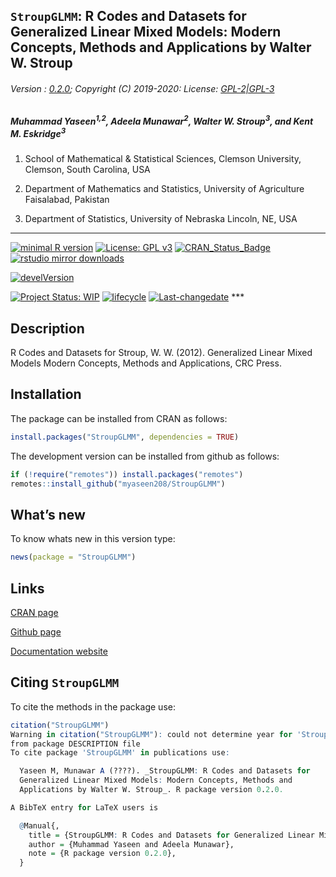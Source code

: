 
## `StroupGLMM`: R Codes and Datasets for Generalized Linear Mixed Models: Modern Concepts, Methods and Applications by Walter W. Stroup

###### Version : [0.2.0](https://myaseen208.com/StroupGLMM/); Copyright (C) 2019-2020: License: [GPL-2\|GPL-3](https://www.r-project.org/Licenses/)

##### *Muhammad Yaseen<sup>1,2</sup>, Adeela Munawar<sup>2</sup>, Walter W. Stroup<sup>3</sup>, and Kent M. Eskridge<sup>3</sup>*

1.  School of Mathematical & Statistical Sciences, Clemson University,
    Clemson, South Carolina, USA

2.  Department of Mathematics and Statistics, University of Agriculture
    Faisalabad, Pakistan

3.  Department of Statistics, University of Nebraska Lincoln, NE, USA

------------------------------------------------------------------------

[![minimal R
version](https://img.shields.io/badge/R%3E%3D-3.5.0-6666ff.svg)](https://cran.r-project.org/)
[![License: GPL
v3](https://img.shields.io/badge/License-GPL%20v3-blue.svg)](https://www.gnu.org/licenses/gpl-3.0)
[![CRAN_Status_Badge](https://www.r-pkg.org/badges/version-last-release/StroupGLMM)](https://cran.r-project.org/package=StroupGLMM)
[![rstudio mirror
downloads](https://cranlogs.r-pkg.org/badges/grand-total/StroupGLMM?color=green)](https://CRAN.R-project.org/package=StroupGLMM)
<!-- [![packageversion](https://img.shields.io/badge/Package%20version-0.2.3.3-orange.svg)](https://github.com/myaseen208/StroupGLMM) -->

[![develVersion](https://img.shields.io/badge/devel%20version-0.1.0-orange.svg)](https://github.com/myaseen208/StroupGLMM)

<!-- [![GitHub Download Count](https://github-basic-badges.herokuapp.com/downloads/myaseen208/StroupGLMM/total.svg)] -->

[![Project Status:
WIP](https://www.repostatus.org/badges/latest/inactive.svg)](https://www.repostatus.org/#inactive)
[![lifecycle](https://img.shields.io/badge/lifecycle-stable-brightgreen.svg)](https://lifecycle.r-lib.org/articles/stages.html#stable)
[![Last-changedate](https://img.shields.io/badge/last%20change-2024--09--24-yellowgreen.svg)](https://github.com/myaseen208/StroupGLMM)
\*\*\*

## Description

R Codes and Datasets for Stroup, W. W. (2012). Generalized Linear Mixed
Models Modern Concepts, Methods and Applications, CRC Press.

## Installation

The package can be installed from CRAN as follows:

``` r
install.packages("StroupGLMM", dependencies = TRUE)
```

The development version can be installed from github as follows:

``` r
if (!require("remotes")) install.packages("remotes")
remotes::install_github("myaseen208/StroupGLMM")
```

## What’s new

To know whats new in this version type:

``` r
news(package = "StroupGLMM")
```

## Links

[CRAN page](https://cran.r-project.org/package=StroupGLMM)

[Github page](https://github.com/myaseen208/StroupGLMM)

[Documentation website](https://myaseen208.com/StroupGLMM/)

## Citing `StroupGLMM`

To cite the methods in the package use:

``` r
citation("StroupGLMM")
Warning in citation("StroupGLMM"): could not determine year for 'StroupGLMM'
from package DESCRIPTION file
To cite package 'StroupGLMM' in publications use:

  Yaseen M, Munawar A (????). _StroupGLMM: R Codes and Datasets for
  Generalized Linear Mixed Models: Modern Concepts, Methods and
  Applications by Walter W. Stroup_. R package version 0.2.0.

A BibTeX entry for LaTeX users is

  @Manual{,
    title = {StroupGLMM: R Codes and Datasets for Generalized Linear Mixed Models: Modern Concepts, Methods and Applications by Walter W. Stroup},
    author = {Muhammad Yaseen and Adeela Munawar},
    note = {R package version 0.2.0},
  }
```
